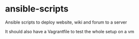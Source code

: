 # ansible-scripts
Ansible scripts to deploy website, wiki and forum to a server

It should also have a Vagrantfile to test the whole setup on a vm
